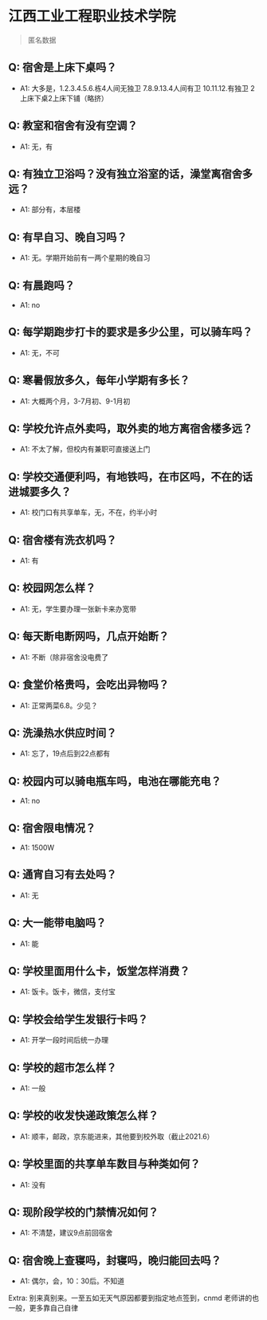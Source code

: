 # 江西工业工程职业技术学院

> 匿名数据

## Q: 宿舍是上床下桌吗？

- A1: 大多是，1.2.3.4.5.6.栋4人间无独卫 7.8.9.13.4人间有卫 10.11.12.有独卫 2上床下桌2上床下铺（略挤）

## Q: 教室和宿舍有没有空调？

- A1: 无，有

## Q: 有独立卫浴吗？没有独立浴室的话，澡堂离宿舍多远？

- A1: 部分有，本层楼

## Q: 有早自习、晚自习吗？

- A1: 无。学期开始前有一两个星期的晚自习

## Q: 有晨跑吗？

- A1: no

## Q: 每学期跑步打卡的要求是多少公里，可以骑车吗？

- A1: 无，不可

## Q: 寒暑假放多久，每年小学期有多长？

- A1: 大概两个月，3-7月初、9-1月初

## Q: 学校允许点外卖吗，取外卖的地方离宿舍楼多远？

- A1: 不太了解，但校内有兼职可直接送上门

## Q: 学校交通便利吗，有地铁吗，在市区吗，不在的话进城要多久？

- A1: 校门口有共享单车，无，不在，约半小时

## Q: 宿舍楼有洗衣机吗？

- A1: 有

## Q: 校园网怎么样？

- A1: 无，学生要办理一张新卡来办宽带

## Q: 每天断电断网吗，几点开始断？

- A1: 不断（除非宿舍没电费了

## Q: 食堂价格贵吗，会吃出异物吗？

- A1: 正常两菜6.8。少见？

## Q: 洗澡热水供应时间？

- A1: 忘了，19点后到22点都有

## Q: 校园内可以骑电瓶车吗，电池在哪能充电？

- A1: no

## Q: 宿舍限电情况？

- A1: 1500W

## Q: 通宵自习有去处吗？

- A1: 无

## Q: 大一能带电脑吗？

- A1: 能

## Q: 学校里面用什么卡，饭堂怎样消费？

- A1: 饭卡。饭卡，微信，支付宝

## Q: 学校会给学生发银行卡吗？

- A1: 开学一段时间后统一办理

## Q: 学校的超市怎么样？

- A1: 一般

## Q: 学校的收发快递政策怎么样？

- A1: 顺丰，邮政，京东能进来，其他要到校外取（截止2021.6）

## Q: 学校里面的共享单车数目与种类如何？

- A1: 没有

## Q: 现阶段学校的门禁情况如何？

- A1: 不清楚，建议9点前回宿舍

## Q: 宿舍晚上查寝吗，封寝吗，晚归能回去吗？

- A1: 偶尔，会，10：30后。不知道

Extra: 别来真别来。一至五如无天气原因都要到指定地点签到，cnmd 老师讲的也一般，更多靠自己自律